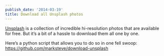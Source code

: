 ```yaml
---
publish_date: '2014-03-19'
title: Download all Unsplash photos
---
```


[Unsplash](http://unsplash.com) is a collection of incredible hi-resolution
photos that are available for free. But it’s a bit of a hassle to download
them all one by one.

Here’s a python script that allows you to do so in one fell swoop:  
<https://github.com/marksteve/download-unsplash>